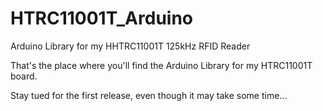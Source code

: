 # HTRC11001T_Arduino
Arduino Library for my HHTRC11001T 125kHz RFID Reader

That's the place where you'll find the Arduino Library for my HTRC11001T board.

Stay tued for the first release, even though it may take some time...
